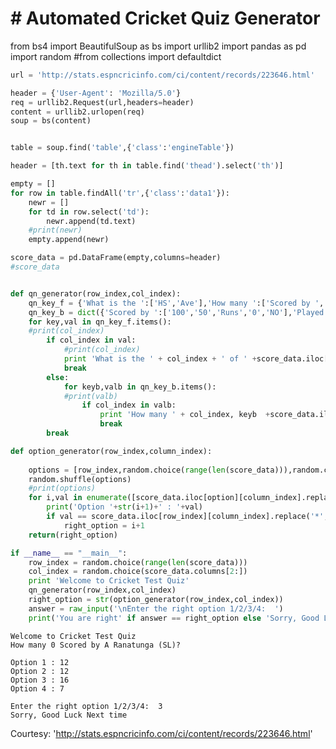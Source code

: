 
# # Automated Cricket Quiz Generator

from bs4 import BeautifulSoup as bs
import urllib2
import pandas as pd
import random
#from collections import defaultdict


```python
url = 'http://stats.espncricinfo.com/ci/content/records/223646.html'
```


```python
header = {'User-Agent': 'Mozilla/5.0'} 
req = urllib2.Request(url,headers=header)
content = urllib2.urlopen(req)
soup = bs(content)
```


```python

table = soup.find('table',{'class':'engineTable'})

header = [th.text for th in table.find('thead').select('th')]

empty = []
for row in table.findAll('tr',{'class':'data1'}):
    newr = []
    for td in row.select('td'):
        newr.append(td.text)
    #print(newr)
    empty.append(newr)   

score_data = pd.DataFrame(empty,columns=header)
#score_data
```


```python

def qn_generator(row_index,col_index):
    qn_key_f = {'What is the ':['HS','Ave'],'How many ':['Scored by ','Played by ']}
    qn_key_b = dict({'Scored by ':['100','50','Runs','0','NO'],'Played by ':['Mat','Inns']})
    for key,val in qn_key_f.items():
    #print(col_index)
        if col_index in val:
            #print(col_index)
            print 'What is the ' + col_index + ' of ' +score_data.iloc[row_index]['Player'] + '?\n'
            break
        else:
            for keyb,valb in qn_key_b.items():
            #print(valb)
                if col_index in valb:
                    print 'How many ' + col_index, keyb  +score_data.iloc[row_index]['Player'] + '?\n'
                    break
        break           
```


```python
def option_generator(row_index,column_index):
    
    options = [row_index,random.choice(range(len(score_data))),random.choice(range(len(score_data))),random.choice(range(len(score_data)))]
    random.shuffle(options)
    #print(options)
    for i,val in enumerate([score_data.iloc[option][column_index].replace('*','') for option in options]):
        print('Option '+str(i+1)+' : '+val)
        if val == score_data.iloc[row_index][column_index].replace('*',''):
            right_option = i+1
    return(right_option)        
```


```python
if __name__ == "__main__":
    row_index = random.choice(range(len(score_data)))
    col_index = random.choice(score_data.columns[2:])
    print 'Welcome to Cricket Test Quiz'
    qn_generator(row_index,col_index)
    right_option = str(option_generator(row_index,col_index))
    answer = raw_input('\nEnter the right option 1/2/3/4:  ')
    print('You are right' if answer == right_option else 'Sorry, Good Luck Next time')
```

    Welcome to Cricket Test Quiz
    How many 0 Scored by A Ranatunga (SL)?
    
    Option 1 : 12
    Option 2 : 12
    Option 3 : 16
    Option 4 : 7
    
    Enter the right option 1/2/3/4:  3
    Sorry, Good Luck Next time
    

Courtesy: 'http://stats.espncricinfo.com/ci/content/records/223646.html'
